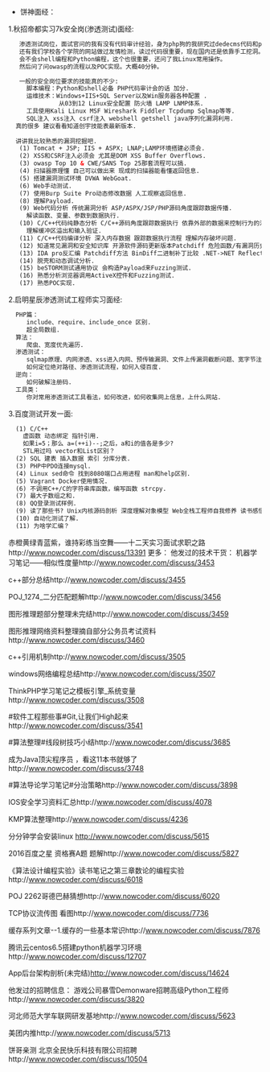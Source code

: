 * 饼神面经：

 1.秋招帝都实习7k安全岗(渗透测试)面经:
```html
   渗透测试岗位，面试官问的我有没有代码审计经验，身为php狗的我研究过dedecms代码和phpcms代码.
   还有我们学校各个学院的网站做过友情检测，读过代码很重要，现在国内还是依靠手工挖洞。
   会不会shell编程和Python编程，这个也很重要，还问了我Linux常用操作。
   然后问了问owasp的流程以及POC实现。大概40分钟。

   一般的安全岗位要求的技能真的不少:
     脚本编程：Python和shell必备 PHP代码审计会的话 加分.
     运维技术：Windows+IIS+SQL Server以及Win服务器各种配置 .
              从03到12 Linux安全配置 防火墙 LAMP LNMP体系.
     工具使用Kali Linux MSF Wireshark Fiddler Tcpdump Sqlmap等等.
     SQL注入 xss注入 csrf注入 webshell getshell java序列化漏洞利用.
  真的很多 建议看看知道创宇技能表最新版本.
  
  讲讲我比较熟悉的漏洞挖掘吧.
   (1) Tomcat + JSP; IIS + ASPX; LNAP;LAMP环境搭建必须会.
   (2) XSS和CSRF注入必须会 尤其是DOM XSS Buffer Overflows.
   (3) owasp Top 10 & CWE/SANS Top 25那套流程可以搞.
   (4) 扫描器原理懂 自己可以做出来 现成的扫描器能看懂返回信息.
   (5) 搭建漏洞测试环境 DVWA WebGoat.
   (6) Web手动测试.
   (7) 使用Burp Suite Pro动态修改数据 人工观察返回信息.
   (8) 理解Payload.
   (9) Web代码分析 传统漏洞分析 ASP/ASPX/JSP/PHP源码角度跟踪数据传播.
     解读函数、变量、参数到数据执行.
   (10) C/C++代码纯静态分析 C/C++源码角度跟踪数据执行 依靠外部的数据来控制行为的污染.
     理解缓冲区溢出和输入验证.
   (11) C/C++代码编译分析 深入内存数据 跟踪数据执行流程 理解内存破坏问题.
   (12) 知道常见漏洞和安全知识库 开源软件源码更新版本Patchdiff 危险函数/有漏洞历史的函数.
   (13) IDA pro反汇编 Patchdiff方法 BinDiff二进制补丁比较 .NET->NET Reflector Java -> Java Decompiler.
   (14) 脱壳和动态调试分析.
   (15) beSTORM测试通用协议 会构造Payload来Fuzzing测试.
   (16) 熟悉分析浏览器调用ActiveX控件和Fuzzing测试.
   (17) 熟悉POC实现.
```

 2.启明星辰渗透测试工程师实习面经:
```html
  PHP篇：
     include、require、include_once 区别. 
     超全局数组.
  算法：
     爬虫、宽度优先遍历.
  渗透测试：
     sqlmap原理、内网渗透、xss进入内网、预传输漏洞、文件上传漏洞截断问题、宽字节注入、
     如何定位绝对路径、渗透测试流程，如何入侵百度.
  逆向：
     如何破解注册码.
  工具类：
     你对常用渗透测试工具看法，如何改进，如何收集网上信息，上什么网站.
```

  3.百度测试开发一面:
```html
  (1) C/C++
    虚函数 动态绑定 指针引用.
    如果i=5；那么 a=(++i)--;之后，a和i的值各是多少?
    STL用过吗 vector和List区别？
  (2) SQL 建表 插入数据 索引 分库分表.
  (3) PHP中PDO连接mysql.
  (4) Linux sed命令 找到8080端口占用进程 man和help区别.
  (5) Vagrant Docker使用情况.
  (6) 不调用C++/C的字符串库函数，编写函数 strcpy.
  (7) 最大子数组之和.
  (8) QQ登录测试样例.
  (9) 读了那些书? Unix内核源码剖析 深度理解对象模型 Web全栈工程师自我修养 读书感悟.
  (10) 自动化测试了解.
  (11) 为啥学汇编？
```

赤橙黄绿青蓝紫，谁持彩练当空舞——十二天实习面试求职之路http://www.nowcoder.com/discuss/13391
更多：
他发过的技术干货：
机器学习笔记——相似性度量http://www.nowcoder.com/discuss/3453

c++部分总结http://www.nowcoder.com/discuss/3455

POJ_1274_二分匹配题解http://www.nowcoder.com/discuss/3456

图形推理题部分整理未完结http://www.nowcoder.com/discuss/3459

图形推理网络资料整理摘自部分公务员考试资料http://www.nowcoder.com/discuss/3460

c++引用机制http://www.nowcoder.com/discuss/3505

windows网络编程总结http://www.nowcoder.com/discuss/3507

ThinkPHP学习笔记之模板引擎_系统变量http://www.nowcoder.com/discuss/3508

#软件工程那些事#Git,让我们High起来http://www.nowcoder.com/discuss/3541

#算法整理#线段树技巧小结http://www.nowcoder.com/discuss/3685

成为Java顶尖程序员 ，看这11本书就够了http://www.nowcoder.com/discuss/3748

#算法导论学习笔记#分治策略http://www.nowcoder.com/discuss/3898

IOS安全学习资料汇总http://www.nowcoder.com/discuss/4078

KMP算法整理http://www.nowcoder.com/discuss/4236

分分钟学会安装linux http://www.nowcoder.com/discuss/5615

2016百度之星 资格赛A题 题解http://www.nowcoder.com/discuss/5827

《算法设计编程实验》读书笔记之第三章数论的编程实验http://www.nowcoder.com/discuss/6018

POJ 2262哥德巴赫猜想http://www.nowcoder.com/discuss/6020

TCP协议流传图 看图http://www.nowcoder.com/discuss/7736

缓存系列文章--1.缓存的一些基本常识http://www.nowcoder.com/discuss/7876

腾讯云centos6.5搭建python机器学习环境http://www.nowcoder.com/discuss/12707

App后台架构剖析(未完结)http://www.nowcoder.com/discuss/14624


他发过的招聘信息：
游戏公司暴雪Demonware招聘高级Python工程师http://www.nowcoder.com/discuss/3820

河北师范大学车联网研发基地http://www.nowcoder.com/discuss/5623

美团内推http://www.nowcoder.com/discuss/5713

饼哥亲测 北京全民快乐科技有限公司招聘http://www.nowcoder.com/discuss/10504
